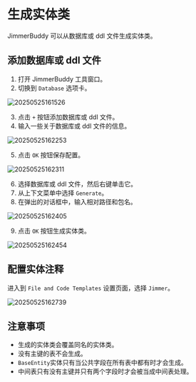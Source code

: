 # 生成实体类

JimmerBuddy 可以从数据库或 ddl 文件生成实体类。

## 添加数据库或 ddl 文件

1. 打开 JimmerBuddy 工具窗口。
2. 切换到 `Database` 选项卡。

![20250525161526](https://s2.loli.net/2025/05/25/6LqW4NlZKJhR9uM.png)

3. 点击 `+` 按钮添加数据库或 ddl 文件。
4. 输入一些关于数据库或 ddl 文件的信息。

![20250525162253](https://s2.loli.net/2025/05/25/C1REKkceOMHq2AP.png)

5. 点击 `OK` 按钮保存配置。

![20250525162311](https://s2.loli.net/2025/05/25/N64wXcrDvsyY3qP.png)

6. 选择数据库或 ddl 文件，然后右键单击它。
7. 从上下文菜单中选择 `Generate`。
8. 在弹出的对话框中，输入相对路径和包名。

![20250525162405](https://s2.loli.net/2025/05/25/Bl3cTdeaEtIC49s.png)

9. 点击 `OK` 按钮生成实体类。

![20250525162454](https://s2.loli.net/2025/05/25/v85Khz2HL7Y6FQE.png)

## 配置实体注释

进入到 `File and Code Templates` 设置页面，选择 `Jimmer`。

![20250525162739](https://s2.loli.net/2025/05/25/c6bPYIXEo9wvutA.png)

## 注意事项

- 生成的实体类会覆盖同名的实体类。
- 没有主键的表不会生成。
- `BaseEntity`实体只有当公共字段在所有表中都有时才会生成。
- 中间表只有没有主键并只有两个字段时才会被当成中间表处理。